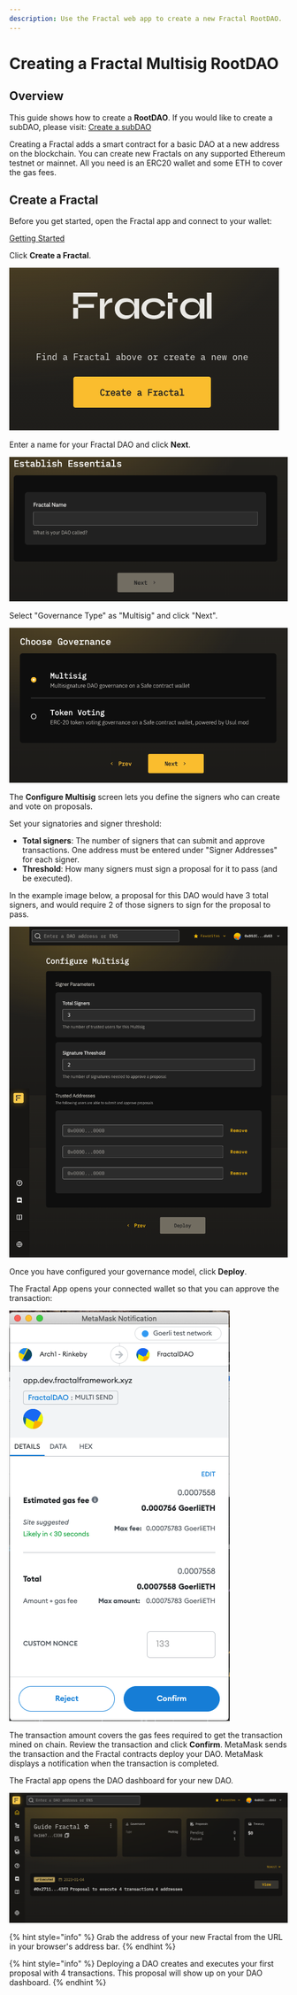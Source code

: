 ```yaml
---
description: Use the Fractal web app to create a new Fractal RootDAO.
---
```


# Creating a Fractal Multisig RootDAO

## Overview

This guide shows how to create a **RootDAO**. If you would like to create a subDAO, please visit: [Create a subDAO](create-a-sub-dao.md)

Creating a Fractal adds a smart contract for a basic DAO at a new address on the blockchain. You can create new Fractals on any supported Ethereum testnet or mainnet. All you need is an ERC20 wallet and some ETH to cover the gas fees.

## Create a Fractal

Before you get started, open the Fractal app and connect to your wallet:

[Getting Started](../../getting-started.md)

Click **Create a Fractal**.

![](../../../../.gitbook/assets/create-a-fractal-button.png)

Enter a name for your Fractal DAO and click **Next**. 

![](../../../../.gitbook/assets/enter-fractal-name.png)

Select "Governance Type" as "Multisig" and click "Next".

![](../../../../.gitbook/assets/choose-governance.png)

The **Configure Multisig** screen lets you define the signers who can create and vote on proposals.

Set your signatories and signer threshold:
- **Total signers**: The number of signers that can submit and approve transactions. One address must be entered under "Signer Addresses" for each signer.
- **Threshold**: How many signers must sign a proposal for it to pass (and be executed).

In the example image below, a proposal for this DAO would have 3 total signers, and would require 2 of those signers to sign for the proposal to pass.

![img.png](../../../../.gitbook/assets/multisig-dao-setup-params.png)

Once you have configured your governance model, click **Deploy**. 

The Fractal App opens your connected wallet so that you can approve the transaction:

![](../../../../.gitbook/assets/metamask-confirm-deploy-root-dao.png)

The transaction amount covers the gas fees required to get the transaction mined on chain. Review the transaction and click **Confirm**. MetaMask sends the transaction and the Fractal contracts deploy your DAO. MetaMask displays a notification when the transaction is completed. 

The Fractal app opens the DAO dashboard for your new DAO.

![img.png](../../../../.gitbook/assets/new-fractal-dashboard.png)

{% hint style="info" %}
Grab the address of your new Fractal from the URL in your browser's address bar.
{% endhint %}

{% hint style="info" %}
Deploying a DAO creates and executes your first proposal with 4 transactions. This proposal will show up on your DAO dashboard.
{% endhint %}
